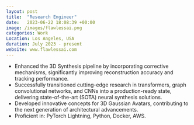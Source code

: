 ```yaml
---
layout: post
title:  "Research Engineer"
date:   2023-06-22 18:08:39 +00:00 
image: /images/flawlessai.png
categories: Work
Location: Los Angeles, USA
duration: July 2023 - present
website: www.flawlessai.com
---
```

- Enhanced the 3D Synthesis pipeline by incorporating corrective mechanisms, significantly improving reconstruction accuracy and tracking performance.
- Successfully transitioned cutting-edge research in transformers, graph convolutional networks, and CNNs into a production-ready state, delivering state-of-the-art (SOTA) neural synthesis solutions.
- Developed innovative concepts for 3D Gaussian Avatars, contributing to the next generation of architectural advancements.
- Proficient in: PyTorch Lightning, Python, Docker, AWS.
